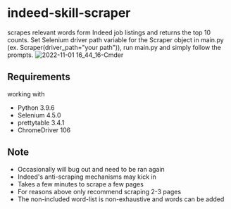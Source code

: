 # indeed-skill-scraper
scrapes relevant words form Indeed job listings and returns the top 10 counts.
Set Selenium driver path variable for the Scraper object in main.py (ex. Scraper(driver_path="your path")), run main.py and simply follow the prompts.
![2022-11-01 16_44_16-Cmder](https://user-images.githubusercontent.com/71818162/199337942-b9ae15b9-caf9-4553-a040-db613e9d1d0d.png)


## Requirements
working with
* Python 3.9.6
* Selenium 4.5.0
* prettytable 3.4.1
* ChromeDriver 106

## Note
* Occasionally will bug out and need to be ran again
* Indeed's anti-scraping mechanisms may kick in
* Takes a few minutes to scrape a few pages
* For reasons above only recommend scraping 2-3 pages
* The non-included word-list is non-exhaustive and words can be added
